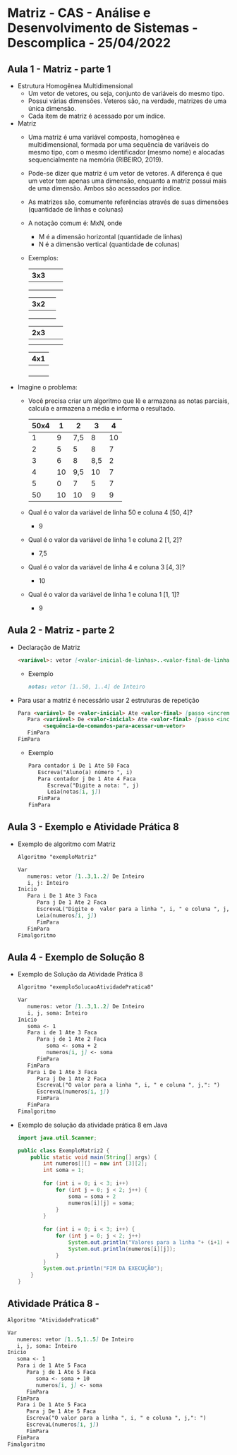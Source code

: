 # Matriz - CAS - Análise e Desenvolvimento de Sistemas - Descomplica - 25/04/2022

## Aula 1 - Matriz - parte 1

- Estrutura Homogênea Multidimensional
    - Um vetor de vetores, ou seja, conjunto de variáveis do mesmo tipo.
    - Possui várias dimensões. Veteros são, na verdade, matrizes de uma única dimensão.
    - Cada item de matriz é acessado por um índice.
- Matriz
    - Uma matriz é uma variável composta, homogênea e multidimensional, formada por uma sequência de variáveis do mesmo tipo, com o mesmo identificador (mesmo nome) e alocadas sequencialmente na memória (RIBEIRO, 2019).
    - Pode-se dizer que matriz é um vetor de vetores. A diferença é que um vetor tem apenas uma dimensão, enquanto a matriz possui mais de uma dimensão. Ambos são acessados por índice.
    - As matrizes são, comumente referências através de suas dimensões (quantidade de linhas e colunas)
    - A notação comum é: MxN, onde
        - M é a dimensão horizontal (quantidade de linhas)
        - N é a dimensão vertical (quantidade de colunas)
    - Exemplos:
        
        
        | 3x3 |          |  |
        | --- | --- | --- |
        |  |  |  |
        |  |  |  |
        |  |  |  |
        
        | 3x2 |  |
        | --- | --- |
        |  |  |
        |  |  |
        |  |  |
        
        | 2x3 |  |  |
        | --- | --- | --- |
        |  |  |  |
        |  |  |  |
        
        | 4x1 |
        | --- |
        |  |
        |  |
        |  |
        |  |
- Imagine o problema:
    - Você precisa criar um algoritmo que lê e armazena as notas parciais, calcula e armazena a média e informa o resultado.
        
        
        | 50x4 | 1 | 2 | 3 | 4 |
        | --- | --- | --- | --- | --- |
        | 1 | 9 | 7,5 | 8 | 10 |
        | 2 | 5 | 5 | 8 | 7 |
        | 3 | 6 | 8 | 8,5 | 2 |
        | 4 | 10 | 9,5 | 10 | 7 |
        | 5 | 0 | 7 | 5 | 7 |
        | 50 | 10 | 10 | 9 | 9 |
    - Qual é o valor da variável de linha 50 e coluna 4 [50, 4]?
        - 9
    - Qual é o valor da variável de linha 1 e coluna 2 [1, 2]?
        - 7,5
    - Qual é o valor da variável de linha 4 e coluna 3 [4, 3]?
        - 10
    - Qual é o valor da variável de linha 1 e coluna 1 [1, 1]?
        - 9

## Aula 2 - Matriz - parte 2

- Declaração de Matriz
    
    ```markdown
    <variável>: vetor [<valor-inicial-de-linhas>..<valor-final-de-linhas>, <valor-inicial-de-colunas>..<valor-final-de-colunas>] de <tipo-de-dadp>
    ```
    
    - Exemplo
        
        ```markdown
        notas: vetor [1..50, 1..4] de Inteiro
        ```
        
- Para usar a matriz é necessário usar 2 estruturas de repetição
    
    ```markdown
    Para <variável> De <valor-inicial> Ate <valor-final> [passo <incremento>] Faca
       Para <variável> De <valor-inicial> Ate <valor-final> [passo <incremento>] Faca
    	    <sequência-de-comandos-para-acessar-um-vetor> 
       FimPara
    FimPara
    ```
    
    - Exemplo
        
        ```markdown
        Para contador i De 1 Ate 50 Faca
           Escreva("Aluno(a) número ", i)
           Para contador j De 1 Ate 4 Faca
              Escreva("Digite a nota: ", j)
              Leia(notas[i, j])
           FimPara 
        FimPara
        ```
        

## Aula 3 - Exemplo e Atividade Prática 8

- Exemplo de algoritmo com Matriz
    
    ```markdown
    Algoritmo "exemploMatriz"
    
    Var
       numeros: vetor [1..3,1..2] De Inteiro
       i, j: Inteiro
    Inicio
       Para i De 1 Ate 3 Faca
          Para j De 1 Ate 2 Faca
          EscrevaL("Digite o  valor para a linha ", i, " e coluna ", j,": ")
          Leia(numeros[i, j])
          FimPara
       FimPara
    Fimalgoritmo
    ```
    

## Aula 4 - Exemplo de Solução 8

- Exemplo de Solução da Atividade Prática 8
    
    ```markdown
    Algoritmo "exemploSolucaoAtividadePratica8"
    
    Var
       numeros: vetor [1..3,1..2] De Inteiro
       i, j, soma: Inteiro
    Inicio
       soma <- 1
       Para i de 1 Ate 3 Faca
          Para j de 1 Ate 2 Faca
             soma <- soma + 2
             numeros[i, j] <- soma
          FimPara
       FimPara
       Para i De 1 Ate 3 Faca
          Para j De 1 Ate 2 Faca
          EscrevaL("O valor para a linha ", i, " e coluna ", j,": ")
          EscrevaL(numeros[i, j])
          FimPara
       FimPara
    Fimalgoritmo
    ```
    
- Exemplo de solução da atividade prática 8 em Java
    
    ```java
    import java.util.Scanner; 
    
    public class ExemploMatriz2 {
        public static void main(String[] args) {
            int numeros[][] = new int [3][2];
            int soma = 1;
            
            for (int i = 0; i < 3; i++)
                for (int j = 0; j < 2; j++) {
                    soma = soma + 2
                    numeros[i][j] = soma;
                }
            }
            
            for (int i = 0; i < 3; i++) {
                for (int j = 0; j < 2; j++)
                    System.out.println("Valores para a linha "+ (i+1) + " e coluna "+ (j+1) +": ");
                    System.out.println(numeros[i][j]);
                }
            }
            System.out.println("FIM DA EXECUÇÃO");
        }
    }       
    ```
    

## Atividade Prática 8 -

```markdown
Algoritmo "AtividadePratica8"

Var
   numeros: vetor [1..5,1..5] De Inteiro
   i, j, soma: Inteiro
Inicio
   soma <- 1
   Para i de 1 Ate 5 Faca
      Para j de 1 Ate 5 Faca
         soma <- soma + 10
         numeros[i, j] <- soma
      FimPara
   FimPara
   Para i De 1 Ate 5 Faca
      Para j De 1 Ate 5 Faca
      Escreva("O valor para a linha ", i, " e coluna ", j,": ")
      EscrevaL(numeros[i, j])
      FimPara
   FimPara
Fimalgoritmo
```